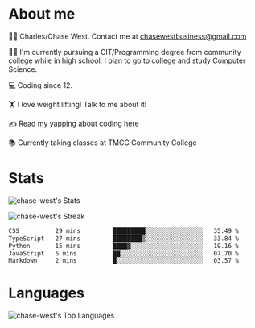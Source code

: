 # About me
🙋‍♂️ Charles/Chase West. Contact me at chasewestbusiness@gmail.com

👨‍🎓 I'm currently pursuing a CIT/Programming degree from community college
while in high school. I plan to go to college and study Computer Science. 

💻 Coding since 12.

🏋️ I love weight lifting! Talk to me about it! 

✍️ Read my yapping about coding [here](https://medium.com/@chase-west)

📚 Currently taking classes at TMCC Community College 

# Stats 

![chase-west's Stats](https://github-readme-stats.vercel.app/api?username=chase-west&theme=prussian&show_icons=true&hide_border=false&count_private=true)


![chase-west's Streak](https://github-readme-streak-stats.herokuapp.com/?user=chase-west&theme=prussian&hide_border=false)

<!--START_SECTION:waka-->

```txt
CSS          29 mins         █████████░░░░░░░░░░░░░░░░   35.49 %
TypeScript   27 mins         ████████▒░░░░░░░░░░░░░░░░   33.84 %
Python       15 mins         ████▓░░░░░░░░░░░░░░░░░░░░   19.16 %
JavaScript   6 mins          ██░░░░░░░░░░░░░░░░░░░░░░░   07.70 %
Markdown     2 mins          █░░░░░░░░░░░░░░░░░░░░░░░░   03.57 %
```

<!--END_SECTION:waka-->


# Languages 
![chase-west's Top Languages](https://github-readme-stats.vercel.app/api/top-langs/?username=chase-west&theme=prussian&show_icons=true&hide_border=false&layout=compact)


